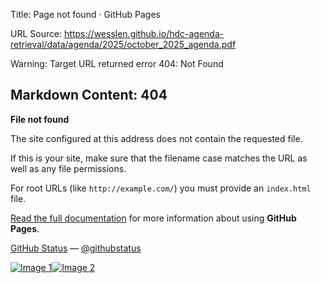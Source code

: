 Title: Page not found · GitHub Pages

URL Source: https://wesslen.github.io/hdc-agenda-retrieval/data/agenda/2025/october_2025_agenda.pdf

Warning: Target URL returned error 404: Not Found

Markdown Content:
404
---

**File not found**

The site configured at this address does not contain the requested file.

If this is your site, make sure that the filename case matches the URL as well as any file permissions.

 For root URLs (like `http://example.com/`) you must provide an `index.html` file.

[Read the full documentation](https://help.github.com/pages/) for more information about using **GitHub Pages**.

[GitHub Status](https://githubstatus.com/) — [@githubstatus](https://twitter.com/githubstatus)

[![Image 1](blob:http://localhost/6691b6771aee6d71f28885ba1e6cb58e)](https://wesslen.github.io/)[![Image 2](blob:http://localhost/a718d401a153f4ec3816bbbebdadb6c4)](https://wesslen.github.io/)
